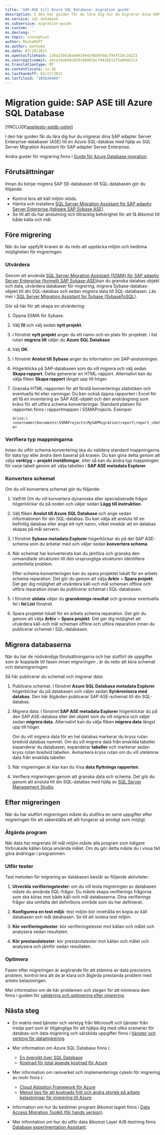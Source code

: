 ```yaml
---
title: 'SAP-ASE till Azure SQL Database: migration guide'
description: I den här guiden får du lära dig hur du migrerar dina SAP ASE-databaser till en Azure SQL-databas med hjälp av SQL Server Migration Assistant för SAP adapter Server Enterprise.
ms.service: sql-database
ms.subservice: migration-guide
ms.custom: ''
ms.devlang: ''
ms.topic: conceptual
author: MashaMSFT
ms.author: mathoma
ms.date: 03/19/2021
ms.openlocfilehash: 138a23b610ab96194424bb0f88cf94f516c2d223
ms.sourcegitcommit: a9ce1da049c019c86063acf442bb13f5a0dde213
ms.translationtype: MT
ms.contentlocale: sv-SE
ms.lasthandoff: 03/27/2021
ms.locfileid: "105626460"
---
```

# <a name="migration-guide-sap-ase-to-azure-sql-database"></a>Migration guide: SAP ASE till Azure SQL Database

[!INCLUDE[appliesto-sqldb-sqlmi](../../includes/appliesto-sqldb.md)]

I den här guiden får du lära dig hur du migrerar dina SAP adapter Server Enterprise-databaser (ASE) till en Azure SQL-databas med hjälp av SQL Server Migration Assistant för SAP adapter Server Enterprise.

Andra guider för migrering finns i [Guide för Azure Database migration](https://docs.microsoft.com/data-migration). 

## <a name="prerequisites"></a>Förutsättningar 

Innan du börjar migrera SAP SE-databasen till SQL-databasen gör du följande:

- Kontrol lera att käll miljön stöds. 
- Hämta och installera [SQL Server Migration Assistant för SAP adaptiv Server Enterprise (tidigare SAP Sybase ASE)](https://www.microsoft.com/en-us/download/details.aspx?id=54256).
- Se till att du har anslutning och tillräcklig behörighet för att få åtkomst till både källa och mål.

## <a name="pre-migration"></a>Före migrering

När du har uppfyllt kraven är du redo att upptäcka miljön och bedöma möjligheten för migreringen.

### <a name="assess"></a>Utvärdera

Genom att använda [SQL Server Migration Assistant (SSMA) för SAP adaptiv Server Enterprise (formellt SAP Sybase-ASE)](https://www.microsoft.com/en-us/download/details.aspx?id=54256)kan du granska databas objekt och data, utvärdera databaser för migrering, migrera Sybase-databas-objekt till din SQL-databas och sedan migrera data till SQL-databasen. Läs mer i [SQL Server Migration Assistant for Sybase (SybaseToSQL)](/sql/ssma/sybase/sql-server-migration-assistant-for-sybase-sybasetosql).

Gör så här för att skapa en utvärdering: 

1. Öppna SSMA för Sybase. 
1. Välj **fil** och välj sedan **nytt projekt**. 
1. I fönstret **nytt projekt** anger du ett namn och en plats för projektet. i list rutan **migrera till** väljer du **Azure SQL Database**. 
1. Välj **OK**.
1. I fönstret **Anslut till Sybase** anger du information om SAP-anslutningen. 
1. Högerklicka på SAP-databasen som du vill migrera och välj sedan **Skapa rapport**. Detta genererar en HTML-rapport. Alternativt kan du välja fliken **Skapa rapport** längst upp till höger.
1. Granska HTML-rapporten för att förstå konverterings statistiken och eventuella fel eller varningar. Du kan också öppna rapporten i Excel för att få en inventering av SAP ASE-objekt och den ansträngning som krävs för att utföra schema konverteringar. Standard platsen för rapporten finns i rapportmappen i SSMAProjects. Exempel:

   `drive:\<username>\Documents\SSMAProjects\MySAPMigration\report\report_<date>` 

### <a name="validate-the-type-mappings"></a>Verifiera typ mappningarna

Innan du utför schema konvertering ska du validera standard mappningarna för data typ eller ändra dem baserat på kraven. Du kan göra detta genom att välja **verktyg**  >  **projekt inställningar**, eller så kan du ändra typ mappningen för varje tabell genom att välja tabellen i **SAP ASE metadata Explorer**.

### <a name="convert-the-schema"></a>Konvertera schemat

Om du vill konvertera schemat gör du följande:

1. Valfritt Om du vill konvertera dynamiska eller specialiserade frågor högerklickar du på noden och väljer sedan **Lägg till instruktion**. 
1. Välj fliken **Anslut till Azure SQL Database** och ange sedan informationen för din SQL-databas. Du kan välja att ansluta till en befintlig databas eller ange ett nytt namn, vilket innebär att en databas skapas på mål servern.
1. I fönstret **Sybase metadata Explorer** högerklickar du på det SAP ASE-schema som du arbetar med och väljer sedan **konvertera schema**. 
1. När schemat har konverterats kan du jämföra och granska den omvandlade strukturen till den ursprungliga strukturen identifiera potentiella problem. 

   Efter schema konverteringen kan du spara projektet lokalt för en arbets schema reparation. Det gör du genom att välja **Arkiv**  >  **Spara projekt**. Det ger dig möjlighet att utvärdera käll-och mål scheman offline och utföra reparation innan du publicerar schemat i SQL-databasen.

1. I fönstret **utdata** väljer du **gransknings resultat** och granskar eventuella fel i **fel List** fönstret. 
1. Spara projektet lokalt för en arbets schema reparation. Det gör du genom att välja **Arkiv**  >  **Spara projekt**. Det ger dig möjlighet att utvärdera käll-och mål scheman offline och utföra reparation innan du publicerar schemat i SQL-databasen.

## <a name="migrate-the-databases"></a>Migrera databaserna 

När du har de nödvändiga förutsättningarna och har slutfört de uppgifter som är kopplade till fasen *innan migreringen* , är du redo att köra schemat och datamigreringen.

Så här publicerar du schemat och migrerar data: 

1. Publicera schemat. I fönstret **Azure SQL Database metadata Explorer** högerklickar du på databasen och väljer sedan **Synkronisera med databas**. Den här åtgärden publicerar SAP ASE-schemat till din SQL-databas.

1. Migrera data. I fönstret **SAP ASE metadata Explorer** högerklickar du på den SAP ASE-databas eller det objekt som du vill migrera och väljer sedan **migrera data**. Alternativt kan du välja fliken **migrera data** längst upp till höger. 

   Om du vill migrera data för en hel databas markerar du kryss rutan bredvid databas namnet. Om du vill migrera data från enskilda tabeller expanderar du databasen, expanderar **tabeller** och markerar sedan kryss rutan bredvid tabellen. Avmarkera kryss rutan om du vill utelämna data från enskilda tabeller. 
1. När migreringen är klar kan du Visa **data flyttnings rapporten**. 
1. Verifiera migreringen genom att granska data och schema. Det gör du genom att ansluta till din SQL-databas med hjälp av [SQL Server Management Studio](/sql/ssms/download-sql-server-management-studio-ssms).

## <a name="post-migration"></a>Efter migreringen 

När du har slutfört *migreringen* måste du slutföra en serie uppgifter efter migreringen för att säkerställa att allt fungerar så smidigt som möjligt.

### <a name="remediate-applications"></a>Åtgärda program

När data har migrerats till mål miljön måste alla program som tidigare förbrukade källan börja använda målet. Om du gör detta måste du i vissa fall göra ändringar i programmen.

### <a name="perform-tests"></a>Utför tester

Test metoden för migrering av databasen består av följande aktiviteter:

1. **Utveckla verifieringstester**: om du vill testa migreringen av databasen måste du använda SQL-frågor. Du måste skapa verifierings frågorna som ska köras mot både käll-och mål databaserna. Dina verifierings frågor ska omfatta det definitions område som du har definierat.

1. **Konfigurera en test miljö**: test miljön bör innehålla en kopia av käll databasen och mål databasen. Se till att isolera test miljön.

1. **Kör verifieringstester**: kör verifieringstester mot källan och målet och analysera sedan resultaten.

1. **Kör prestandatester**: kör prestandatester mot källan och målet och analysera och jämför sedan resultaten.


### <a name="optimize"></a>Optimera

Fasen efter migreringen är avgörande för att stämma av data precisions problem, kontrol lera att de är klara och åtgärda prestanda problem med arbets belastningen.

Mer information om de här problemen och stegen för att minimera dem finns i guiden för [validering och optimering efter migrering](/sql/relational-databases/post-migration-validation-and-optimization-guide).


## <a name="next-steps"></a>Nästa steg

- En matris med tjänster och verktyg från Microsoft och tjänster från tredje part som är tillgängliga för att hjälpa dig med olika scenarier för databas-och data migrering och särskilda uppgifter finns i [tjänster och verktyg för datamigrering](../../../dms/dms-tools-matrix.md).

- Mer information om Azure SQL Database finns i:
   - [En översikt över SQL Database](../../database/sql-database-paas-overview.md)
   - [Kostnad för total ägande kostnad för Azure](https://azure.microsoft.com/pricing/tco/calculator/)  

- Mer information om ramverket och implementerings cykeln för migrering av moln finns i:
   -  [Cloud Adoption Framework för Azure](/azure/cloud-adoption-framework/migrate/azure-best-practices/contoso-migration-scale)
   -  [Metod tips för att kostnads fritt och ändra storlek på arbets belastningar för migrering till Azure](/azure/cloud-adoption-framework/migrate/azure-best-practices/migrate-best-practices-costs) 

- Information om hur du bedömer program åtkomst lagret finns i [Data Access Migration Toolkit (för hands version)](https://marketplace.visualstudio.com/items?itemName=ms-databasemigration.data-access-migration-toolkit).
- Mer information om hur du utför data åtkomst Layer A/B-testning finns [Database experimentation Assistant](/sql/dea/database-experimentation-assistant-overview).
